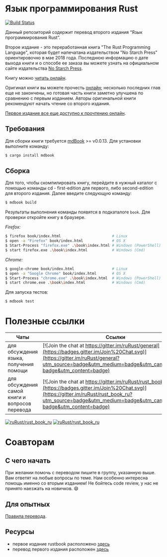 # Язык программирования Rust

[![Build Status](https://travis-ci.org/rust-lang/book.svg?branch=master)](https://travis-ci.org/rust-lang/book)

Данный репозиторий содержит перевод второго издания “Язык программирования Rust”. 

Второе издание - это переработанная книга "The Rust Programming Language", которая будет напечатана издательством "No Starch Press" ориентировочно в мае 2018 года. Последнюю информацию о дате выхода книги и о способе ее заказа вы можете узнать на официальном сайте издательства [No Starch Press][nostarch].

[nostarch]: https://nostarch.com/rust

Книгу можно [читать онлайн](https://rustbook.kinoher.ml/).

Оригинал книги вы можете прочесть [онлайн][html]; несколько последних глав еще не закончены, но готовая часть книги заметно улучшена по сравнению с первым изданием. Авторы оригинальной книги рекомендуют начать чтение со второго издания.

[html]: http://rust-lang.github.io/book/

[Первое издание все еще доступно к прочтению онлайн][first].

[first]: https://doc.rust-lang.org/book/

## Требования

Для сборки книги требуется [mdBook] >= v0.0.13. Для установки выполните команду:

[mdBook]: https://github.com/azerupi/mdBook

```bash
$ cargo install mdbook
```

## Сборка

Для того, чтобы скомпилировать книгу, перейдите в нужный каталог с помощью команды cd - first-edition для первого, либо second-edition для второго издания.
Далее введите следующую команду:

```bash
$ mdbook build
```

Результаты выполнения команды появятся в подкаталоге `book`. Для проверки откройте книгу в браузере.

_Firefox:_
```bash
$ firefox book/index.html                       # Linux
$ open -a "Firefox" book/index.html             # OS X
$ Start-Process "firefox.exe" .\book\index.html # Windows (PowerShell)
$ start firefox.exe .\book\index.html           # Windows (Cmd)
```

_Chrome:_
```bash
$ google-chrome book/index.html                 # Linux
$ open -a "Google Chrome" book/index.html       # OS X
$ Start-Process "chrome.exe" .\book\index.html  # Windows (PowerShell)
$ start chrome.exe .\book\index.html            # Windows (Cmd)
```

Для запуска тестов:

```bash
$ mdbook test
```


# Полезные ссылки

Чаты                                   | Ссылки
---------------------------------------|--------
для обсуждения языка, получения помощи | [![Join the chat at https://gitter.im/ruRust/general](https://badges.gitter.im/Join%20Chat.svg)](https://gitter.im/ruRust/general?utm_source=badge&utm_medium=badge&utm_campaign=pr-badge&utm_content=badge)
для обсуждения самой книги и вопросов перевода | [![Join the chat at https://gitter.im/ruRust/rust_book_ru](https://badges.gitter.im/Join%20Chat.svg)](https://gitter.im/ruRust/rust_book_ru?utm_source=badge&utm_medium=badge&utm_campaign=pr-badge&utm_content=badge)

[![ruRust/rust_book_ru](http://issuestats.com/github/ruRust/rust_book_ru/badge/pr?style=flat)](http://issuestats.com/github/ruRust/rust_book_ru)
[![ruRust/rust_book_ru](http://issuestats.com/github/ruRust/rust_book_ru/badge/issue?style=flat)](http://issuestats.com/github/ruRust/rust_book_ru)


# Соавторам

## С чего начать

При желании помочь с переводом пишите в группу, указанную выше. Вам ответят на любые вопросы по теме.
Нам особенно интересна помощь именно со вторым изданием! 
Не бойтесь code review, у нас не принято наезжать на новичков. :smile:

## Для опытных

[Правила перевода](https://github.com/ruRust/rust_book_ru/wiki/Правила).

## Ресурсы
* первое издание rustbook расположено [здесь][original]
* перевод первого издания расположен [здесь][rustbook]

[rustbook]: http://ruRust.github.io/rust_book_ru
[original]: https://doc.rust-lang.org/book/first-edition/
